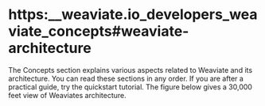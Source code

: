 # https:\_\_weaviate.io_developers_weaviate_concepts#weaviate-architecture

The Concepts section explains various aspects related to Weaviate and its architecture. You can read these sections in any order. If you are after a practical guide, try the quickstart tutorial. The figure below gives a 30,000 feet view of Weaviates architecture.
